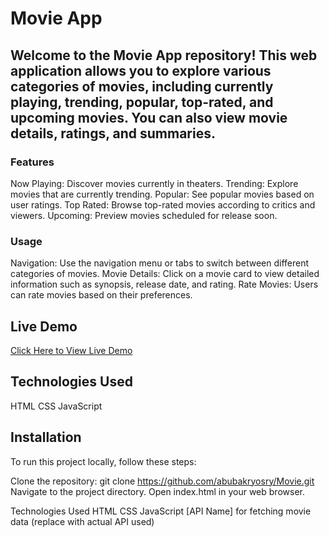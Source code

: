 # Movie App
## Welcome to the Movie App repository! This web application allows you to explore various categories of movies, including currently playing, trending, popular, top-rated, and upcoming movies. You can also view movie details, ratings, and summaries.

### Features
Now Playing: Discover movies currently in theaters.
Trending: Explore movies that are currently trending.
Popular: See popular movies based on user ratings.
Top Rated: Browse top-rated movies according to critics and viewers.
Upcoming: Preview movies scheduled for release soon.
### Usage
Navigation: Use the navigation menu or tabs to switch between different categories of movies.
Movie Details: Click on a movie card to view detailed information such as synopsis, release date, and rating.
Rate Movies: Users can rate movies based on their preferences.
## Live Demo
[Click Here to View Live Demo](https://abubakryosry.github.io/Movie/)
## Technologies Used
HTML
CSS
JavaScript

## Installation
To run this project locally, follow these steps:

Clone the repository: git clone https://github.com/abubakryosry/Movie.git
Navigate to the project directory.
Open index.html in your web browser.



Technologies Used
HTML
CSS
JavaScript
[API Name] for fetching movie data (replace with actual API used)
